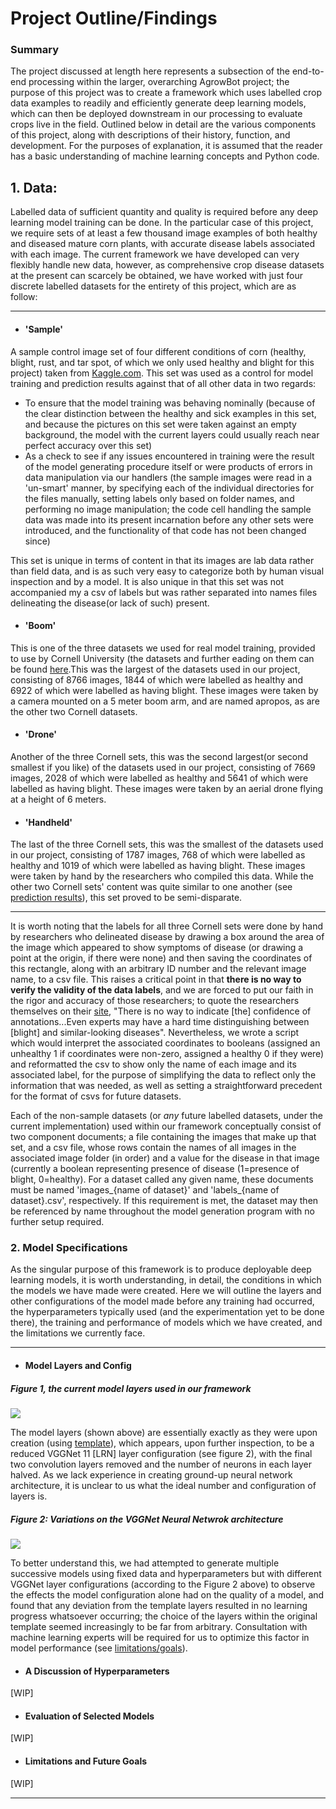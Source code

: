 # <a name="conclusions"></a> Project Outline/Findings

### Summary
The project discussed at length here represents a subsection of the end-to-end processing within the larger, overarching AgrowBot project; the purpose of this project was to create a framework which uses labelled crop data examples to readily and efficiently generate deep learning models, which can then be deployed downstream in our processing to evaluate crops live in the field. Outlined below in detail are the various components of this project, along with descriptions of their history, function, and development. For the purposes of explanation, it is assumed that the reader has a basic understanding of machine learning concepts and Python code.
## 1. Data:
Labelled data of sufficient quantity and quality is required before any deep learning model training can be done. In the particular case of this project, we require sets of at least a few thousand image examples of both healthy and diseased mature corn plants, with accurate disease labels associated with each image. The current framework we have developed can very flexibly handle new data, however, as comprehensive crop disease datasets at the present can scarcely be obtained, we have worked with just four discrete labelled datasets for the entirety of this project, which are as follow:

---
+ #### 'Sample' 
A sample control image set of four different conditions of corn (healthy, blight, rust, and tar spot, of which we only used healthy and blight for this project) taken from [Kaggle.com](https://www.kaggle.com/saroz014/plant-diseases). This set was used as a control for model training and prediction results against that of all other data in two regards:
* To ensure that the model training was behaving nominally (because of the clear distinction between the healthy and sick examples in this set, and because the pictures on this set were taken against an empty background, the model with the current layers could usually reach near perfect accuracy over this set)
* As a check to see if any issues encountered in training were the result of the model generating procedure itself or were products of errors in data manipulation via our handlers (the sample images were read in a 'un-smart' manner, by specifying each of the individual directories for the files manually, setting labels only based on folder names, and performing no image manipulation; the code cell handling the sample data was made into its present incarnation before any other sets were introduced, and the functionality of that code has not been changed since)

This set is unique in terms of content in that its images are lab data rather than field data, and is as such very easy to categorize both by human visual inspection and by a model. It is also unique in that this set was not accompanied my a csv of labels but was rather separated into names files delineating the disease(or lack of such) present.
+ #### 'Boom'
This is one of the three datasets we used for real model training, provided to use by Cornell University (the datasets and further eading on them can be found [here](https://www.ncbi.nlm.nih.gov/pmc/articles/PMC6030791/).This was the largest of the datasets used in our project, consisting of 8766 images, 1844 of which were labelled as healthy and 6922 of which were labelled as having blight. These images were taken by a camera mounted on a 5 meter boom arm, and are named apropos, as are the other two Cornell datasets. 
+ #### 'Drone'  
Another of the three Cornell sets, this was the second largest(or second smallest if you like) of the datasets used in our project, consisting of 7669 images, 2028 of which were labelled as healthy and 5641 of which were labelled as having blight. These images were taken by an aerial drone flying at a height of 6 meters.
+ #### 'Handheld'
The last of the three Cornell sets, this was the smallest of the datasets used in our project, consisting of 1787 images, 768 of which were labelled as healthy and 1019 of which were labelled as having blight. These images were taken by hand by the researchers who compiled this data. While the other two Cornell sets' content was quite similar to one another (see [prediction results](#Thisreferencedoesntexistyet)), this set proved to be semi-disparate.

---
It is worth noting that the labels for all three Cornell sets were done by hand by researchers who delineated disease by drawing a box around the area of the image which appeared to show symptoms of disease (or drawing a point at the origin, if there were none) and then saving the coordinates of this rectangle, along with an arbitrary ID number and the relevant image name, to a csv file. This raises a critical point in that **there is no way to verify the validity of the data labels**, and we are forced to put our faith in the rigor and accuracy of those researchers; to quote the researchers themselves on their [site](https://www.ncbi.nlm.nih.gov/pmc/articles/PMC6030791/), "There is no way to indicate [the] confidence of annotations...Even experts may have a hard time distinguishing between [blight] and similar-looking diseases". Nevertheless, we wrote a script which would interpret the associated coordinates to booleans (assigned an unhealthy 1 if coordinates were non-zero, assigned a healthy 0 if they were) and reformatted the csv to show only the name of each image and its associated label, for the purpose of simplifying the data to reflect only the information that was needed, as well as setting a straightforward precedent for the format of csvs for future datasets.

Each of the non-sample datasets (or *any* future labelled datasets, under the current implementation) used within our framework conceptually consist of two component documents; a file containing the images that make up that set, and a csv file, whose rows contain the names of all images in the associated image folder (in order) and a value for the disease in that image (currently a boolean representing presence of disease (1=presence of blight, 0=healthy). For a dataset called any given name, these documents must be named 'images_{name of dataset}' and 'labels_{name of dataset}.csv', respectively. If this requirement is met, the dataset may then be referenced by name throughout the model generation program with no further setup required.


### 2. Model Specifications
As the singular purpose of this framework is to produce deployable deep learning models, it is worth understanding, in detail, the conditions in which the models we have made were created. Here we will outline the layers and other configurations of the model made before any training had occurred, the hyperparameters typically used (and the experimentation yet to be done there), the training and performance of models which we have created, and the limitations we currently face.

---
+ #### Model Layers and Config
##### Figure 1, the current model layers used in our framework
![](https://github.com/timbernat/keras-corn/blob/master/Project%20Writeups/Report%20Pictures/Model_layers.png)

The model layers (shown above) are essentially exactly as they were upon creation (using [template](must-find-link!)), which appears, upon further inspection, to be a reduced VGGNet 11 [LRN] layer configuration (see figure 2), with the final two convolution layers removed and the number of neurons in each layer halved. As we lack experience in creating ground-up neural network architecture, it is unclear to us what the ideal number and configuration of layers is. 
##### Figure 2: Variations on the VGGNet Neural Netwrok architecture
![](https://github.com/timbernat/keras-corn/blob/master/Project%20Writeups/Report%20Pictures/VGGnet_model_types.png)

To better understand this, we had attempted to generate multiple successive models using fixed data and hyperparameters but with different VGGNet layer configurations (according to the Figure 2 above) to observe the effects the model configuration alone had on the quality of a model, and found that any deviation from the template layers resulted in no learning progress whatsoever occurring; the choice of the layers within the original template seemed increasingly to be far from arbitrary. Consultation with machine learning experts will be required for us to optimize this factor in model performance (see [limitations/goals](#section-not-yet-completed)).
+ #### A Discussion of Hyperparameters
[WIP]
+ #### Evaluation of Selected Models
[WIP]
+ #### Limitations and Future Goals 
[WIP]

---
